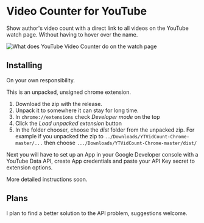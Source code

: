 # Video Counter for YouTube
Show author's video count with a direct link to all videos on the YouTube watch page. Without having to hover over the name.

![What does YouTube Video Counter do on the watch page](https://cloud.githubusercontent.com/assets/25948390/23295691/40e15fe2-fa72-11e6-94b6-c25203028dd1.png)

## Installing
On your own responsibility.

This is an unpacked, unsigned chrome extension.

1. Download the zip with the release.
2. Unpack it to somewhere it can stay for long time.
3. In `chrome://extensions` check *Developer mode* on the top
4. Click the *Load unpacked extension* button
5. In the folder chooser, choose the *dist* folder from the unpacked zip. For example if you unpacked the zip to `../Downloads/YTVidCount-Chrome-master/...` then choose `.../Downloads/YTVidCount-Chrome-master/dist/`

Next you will have to set up an App in your Google Developer console with a YouTube Data API, create App credentials and paste your API Key secret to extension options.

More detailed instructions soon.

## Plans
I plan to find a better solution to the API problem, suggestions welcome. 
